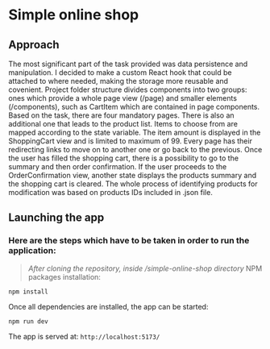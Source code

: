 # Simple online shop

## Approach
The most significant part of the task provided was data persistence and manipulation. I decided to make a custom React hook that could be attached to where needed, making the storage more reusable and covenient.
Project folder structure divides components into two groups: ones which provide a whole page view (/page) and smaller elements (/components), such as CartItem which are contained in page components.
Based on the task, there are four mandatory pages. There is also an additional one that leads to the product list. Items to choose from are mapped according to the state variable. The item amount is displayed in the ShoppingCart view and is limited to maximum of 99.
Every page has their redirecting links to move on to another one or go back to the previous. Once the user has filled the shopping cart, there is a possibility to go to the summary and then order confirmation. If the user proceeds to the OrderConfirmation view, another state displays the products summary and the shopping cart is cleared.
The whole process of identifying products for modification was based on products IDs included in .json file.


## Launching the app
### Here are the steps which have to be taken in order to run the application:

> *After cloning the repository, inside /simple-online-shop directory*
NPM packages installation:
```console
npm install
```

Once all dependencies are installed, the app can be started:
```console
npm run dev
```

The app is served at: `http://localhost:5173/`
